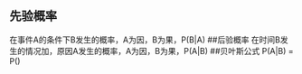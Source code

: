 ## 先验概率
在事件A的条件下B发生的概率，A为因，B为果，P(B|A)
##后验概率
在时间B发生的情况加，原因A发生的概率，A为因，B为果，P(A|B)
##贝叶斯公式
P(A|B) = P()
